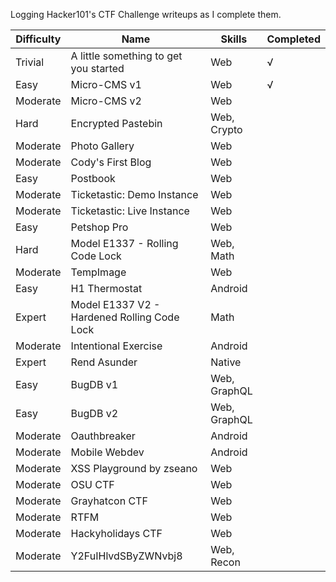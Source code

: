 Logging Hacker101's CTF Challenge writeups as I complete them. 

| Difficulty | Name                                        | Skills       | Completed |
|------------|---------------------------------------------|--------------|-----------|
| Trivial    | A little something to get you started       | Web          | √         |
| Easy       | Micro-CMS v1                                | Web          | √         |
| Moderate   | Micro-CMS v2                                | Web          |           |
| Hard       | Encrypted Pastebin                          | Web, Crypto  |           |
| Moderate   | Photo Gallery                               | Web          |           |
| Moderate   | Cody's First Blog                           | Web          |           |
| Easy       | Postbook                                    | Web          |           |
| Moderate   | Ticketastic: Demo Instance                  | Web          |           |
| Moderate   | Ticketastic: Live Instance                  | Web          |           |
| Easy       | Petshop Pro                                 | Web          |           |
| Hard       | Model E1337 - Rolling Code Lock             | Web, Math    |           |
| Moderate   | TempImage                                   | Web          |           |
| Easy       | H1 Thermostat                               | Android      |           |
| Expert     | Model E1337 V2 - Hardened Rolling Code Lock | Math         |           |
| Moderate   | Intentional Exercise                        | Android      |           |
| Expert     | Rend Asunder                                | Native       |           |
| Easy       | BugDB v1                                    | Web, GraphQL |           |
| Easy       | BugDB v2                                    | Web, GraphQL |           |
| Moderate   | Oauthbreaker                                | Android      |           |
| Moderate   | Mobile Webdev                               | Android      |           |
| Moderate   | XSS Playground by zseano                    | Web          |           |
| Moderate   | OSU CTF                                     | Web          |           |
| Moderate   | Grayhatcon CTF                              | Web          |           |
| Moderate   | RTFM                                        | Web          |           |
| Moderate   | Hackyholidays CTF                           | Web          |           |
| Moderate   | Y2FuIHlvdSByZWNvbj8                         | Web, Recon   |           |